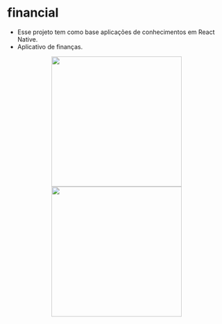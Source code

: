 # financial

- Esse projeto tem como base aplicações de conhecimentos em React Native. 
- Aplicativo de finanças.

<div align="center">
  <img src="https://github.com/user-attachments/assets/9571e7be-0266-4628-8e26-41a2e7be4ec5" width="300px" />
  <img src="https://github.com/user-attachments/assets/ee074cb7-e7e8-4923-a787-03e2ef918ddf" width="300px" />
<div/>

